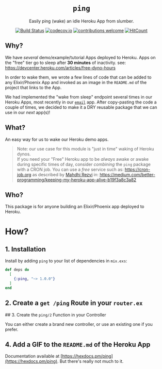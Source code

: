 <div align="center">

# `ping`

Easily ping (wake) an idle Heroku App from slumber.

[![Build Status](https://img.shields.io/travis/dwyl/ping/master.svg?style=flat-square)](https://travis-ci.org/dwyl/ping)
[![codecov.io](https://img.shields.io/codecov/c/github/dwyl/ping/master.svg?style=flat-square)](http://codecov.io/github/dwyl/ping?branch=master)
[![contributions welcome](https://img.shields.io/badge/contributions-welcome-brightgreen.svg?style=flat-square)](https://github.com/dwyl/ping/issues)
[![HitCount](http://hits.dwyl.io/dwyl/ping.svg)](https://github.com/dwyl/ping)

</div>


## Why?

We have _several_ demo/example/tutorial Apps deployed to Heroku.
Apps on the "free" tier go to sleep after **30 minutes** of inactivity.
see: https://devcenter.heroku.com/articles/free-dyno-hours

In order to wake them,
we wrote a few lines of code that can be added to any
Elixir/Phoenix App and invoked as an image
in the `README.md` of the project that links to the App.

We had implemented the "wake from sleep" endpoint
several times in our Heroku Apps,
most recently in our
[`email`](https://github.com/dwyl/email/blob/b4c2c4f4d96773c326cf3fa8cd4838973c9a78f5/lib/app_web/controllers/sent_controller.ex#L113-L170)
app.
After copy-pasting the code a couple of times,
we decided to make it a DRY reusable package
that we can use in our _next_ app(s)!

## What?

An easy way for us to wake our Heroku demo apps.


> Note: our use case for this module is "just in time" waking of Heroku dynos. <br />
If you need your "Free" Heroku app to be _always_ awake
or awake during specific times of day,
consider _combining_ the `ping` package with a CRON job.
You can use a _free_ service such as: https://cron-job.org
as described by [Mahdhi Rezvi](https://github.com/Mahdhir) in:
https://medium.com/better-programming/keeping-my-heroku-app-alive-b19f3a8c3a82


## Who?

This package is for anyone building
an Elixir/Phoenix app deployed to Heroku.


# How?

## 1. Installation

Install by adding `ping` to your list of dependencies in `mix.exs`:

```elixir
def deps do
  [
    {:ping, "~> 1.0.0"}
  ]
end
```

## 2. Create a `get /ping` Route in your `router.ex`





## 3. Create the `ping/2` Function in your Controller

You can either create a brand new controller,
or use an existing one if you prefer.  



## 4. Add a GIF to the `README.md` of the Heroku App





Documentation available at
[https://hexdocs.pm/ping](https://hexdocs.pm/ping).
But there's really not much to it.
